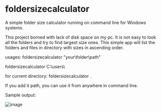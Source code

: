 # foldersizecalculator
A simple folder size calculator running on command line for Windows systems. 

This project borned with lack of disk space on my pc. 
It is not easy to look all the folders and try to find largest size ones. 
This simple app will list the folders and files in directory with sizes in ascending order. 

usages:
foldersizecalculator "your\folder\path"

foldersizecalculator C:\users\

for current directory:
foldersizecalculator .

If you add it path, you can use it from anywhere in command line.  

Sample output:

![image](https://user-images.githubusercontent.com/34332624/143550247-4d18003f-e10a-42b6-8eeb-a2ae5cd3875c.png)

